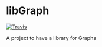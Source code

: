 # libGraph
[![Travis](https://img.shields.io/travis/BenGoodwin25/libGraph.svg?style=flat-square)](https://travis-ci.org/BenGoodwin25/libGraph)

A project to have a library for Graphs
